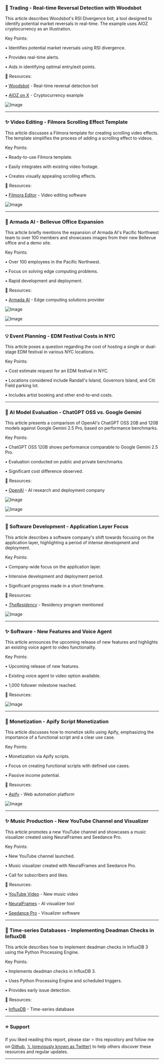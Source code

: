 ### 🚀 Trading - Real-time Reversal Detection with Woodsbot

This article describes Woodsbot's RSI Divergence bot, a tool designed to identify potential market reversals in real-time.  The example uses AIOZ cryptocurrency as an illustration.

Key Points:

• Identifies potential market reversals using RSI divergence.


• Provides real-time alerts.


• Aids in identifying optimal entry/exit points.


🔗 Resources:

• [Woodsbot](https://x.com/w00dsbot) - Real-time reversal detection bot

• [AIOZ on X](https://x.com/hashtag/AIOZ?src=hashtag_click) - Cryptocurrency example

![Image](https://pbs.twimg.com/media/GylAB1ebsAATjAi?format=jpg&name=small)


---
### ✨ Video Editing - Filmora Scrolling Effect Template

This article discusses a Filmora template for creating scrolling video effects.  The template simplifies the process of adding a scrolling effect to videos.

Key Points:

• Ready-to-use Filmora template.


• Easily integrates with existing video footage.


• Creates visually appealing scrolling effects.



🔗 Resources:

• [Filmora Editor](https://x.com/Filmora_Editor) - Video editing software

![Image](https://pbs.twimg.com/amplify_video_thumb/1956936534210605056/img/kAp9cAnEdr1by5_K.jpg)


---
### 🤖 Armada AI - Bellevue Office Expansion

This article briefly mentions the expansion of Armada AI's Pacific Northwest team to over 100 members and showcases images from their new Bellevue office and a demo site.

Key Points:

• Over 100 employees in the Pacific Northwest.


• Focus on solving edge computing problems.


• Rapid development and deployment.



🔗 Resources:

• [Armada AI](https://x.com/armada_ai) - Edge computing solutions provider

![Image](https://pbs.twimg.com/media/Gyk8pymWkAAB3zG?format=jpg&name=900x900)

![Image](https://pbs.twimg.com/media/Gyk8pyfWEAAn-0Y?format=jpg&name=small)


---
### 💡 Event Planning - EDM Festival Costs in NYC

This article poses a question regarding the cost of hosting a single or dual-stage EDM festival in various NYC locations.

Key Points:

• Cost estimate request for an EDM festival in NYC.


•  Locations considered include Randall's Island, Governors Island, and Citi Field parking lot.


•  Includes artist booking and other end-to-end costs.



---
### 🤖 AI Model Evaluation - ChatGPT OSS vs. Google Gemini

This article presents a comparison of OpenAI's ChatGPT OSS 20B and 120B models against Google Gemini 2.5 Pro, based on performance benchmarks.

Key Points:

• ChatGPT OSS 120B shows performance comparable to Google Gemini 2.5 Pro.


• Evaluation conducted on public and private benchmarks.


• Significant cost difference observed.



🔗 Resources:

• [OpenAI](https://x.com/OpenAI) - AI research and deployment company

![Image](https://pbs.twimg.com/media/GylF4fda0AAoarU?format=jpg&name=small)

![Image](https://pbs.twimg.com/media/GylF7L_bwAAr5nv?format=jpg&name=small)


---
### 🤖 Software Development - Application Layer Focus

This article describes a software company's shift towards focusing on the application layer, highlighting a period of intense development and deployment.

Key Points:

• Company-wide focus on the application layer.


• Intensive development and deployment period.


• Significant progress made in a short timeframe.



🔗 Resources:

• [_TheResidency_](https://x.com/_TheResidency) - Residency program mentioned

![Image](https://pbs.twimg.com/media/GykL0nHb0AEHo6b?format=jpg&name=small)


---
### ✨ Software - New Features and Voice Agent

This article announces the upcoming release of new features and highlights an existing voice agent to video functionality.

Key Points:

• Upcoming release of new features.


• Existing voice agent to video option available.


• 1,000 follower milestone reached.


🔗 Resources:


![Image](https://pbs.twimg.com/media/GykKoC4XwAA0fX7?format=jpg&name=small)


---
### 🚀 Monetization - Apify Script Monetization

This article discusses how to monetize skills using Apify, emphasizing the importance of a functional script and a clear use case.

Key Points:

• Monetization via Apify scripts.


• Focus on creating functional scripts with defined use cases.


• Passive income potential.



🔗 Resources:

• [Apify](https://x.com/apify) - Web automation platform

![Image](https://pbs.twimg.com/media/GyjIkmyWQAAjLyq?format=jpg&name=small)


---
### ✨ Music Production - New YouTube Channel and Visualizer

This article promotes a new YouTube channel and showcases a music visualizer created using NeuralFrames and Seedance Pro.

Key Points:

• New YouTube channel launched.


• Music visualizer created with NeuralFrames and Seedance Pro.


• Call for subscribers and likes.



🔗 Resources:

• [YouTube Video](https://youtube.com/watch?v=yNmP-cuaW-o) - New music video

• [NeuralFrames](https://x.com/neuralframes) - AI visualizer tool

• [Seedance Pro](https://x.com/Seedance_Pro) - Visualizer software


---
### 🤖 Time-series Databases - Implementing Deadman Checks in InfluxDB

This article describes how to implement deadman checks in InfluxDB 3 using the Python Processing Engine.

Key Points:

• Implements deadman checks in InfluxDB 3.


• Uses Python Processing Engine and scheduled triggers.


• Provides early issue detection.



🔗 Resources:

• [InfluxDB](https://x.com/InfluxDB) - Time-series database


---

### ⭐️ Support

If you liked reading this report, please star ⭐️ this repository and follow me on [Github](https://github.com/Drix10), [𝕏 (previously known as Twitter)](https://x.com/DRIX_10_) to help others discover these resources and regular updates.

---